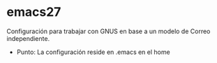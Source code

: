 # emacs27


Configuración para trabajar con GNUS en base a un modelo de Correo independiente.

- Punto: La configuración reside en .emacs en el home
